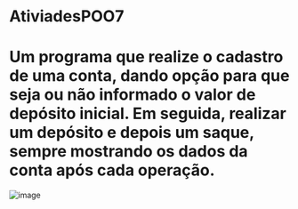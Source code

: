 # AtiviadesPOO7

# Um programa que realize o cadastro de uma conta, dando opção para que seja ou não informado o valor de depósito inicial. Em seguida, realizar um depósito e depois um saque, sempre mostrando os dados da conta após cada operação.

![image](https://github.com/JoaoVictorArantes/AtiviadesPOO7/assets/80133673/baccdca9-1f81-443e-aaba-1191545f07bd)
